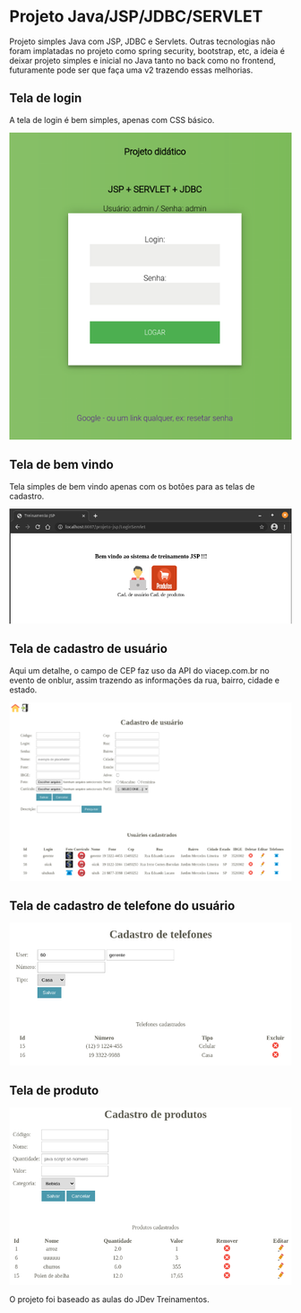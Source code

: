# Projeto Java/JSP/JDBC/SERVLET

Projeto simples Java com JSP, JDBC e Servlets.
Outras tecnologias não foram implatadas no projeto como spring security, bootstrap, etc, a ideia é deixar projeto simples e inicial no Java tanto no back como no frontend, futuramente pode ser que faça uma v2 trazendo essas melhorias.

## Tela de login

A tela de login é bem simples, apenas com CSS básico.

![Tela de login](https://github.com/wregin/projeto-jsp/blob/main/showroom/login.png?raw=true)

## Tela de bem vindo

Tela simples de bem vindo apenas com os botões para as telas de cadastro.

![Tela de login](https://github.com/wregin/projeto-jsp/blob/main/showroom/bem_vindo.png?raw=true)

## Tela de cadastro de usuário

Aqui um detalhe, o campo de CEP faz uso da API do viacep.com.br no evento de onblur, assim trazendo as informações da rua, bairro, cidade e estado.

![Tela de cadastro de usuário](https://github.com/wregin/projeto-jsp/blob/main/showroom/cad_usuario.png?raw=true)

## Tela de cadastro de telefone do usuário

![Tela de cadastro de usuário](https://github.com/wregin/projeto-jsp/blob/main/showroom/cad_telefone.png?raw=true)

## Tela de produto

![Tela de cadastro de usuário](https://github.com/wregin/projeto-jsp/blob/main/showroom/cad_produto.png?raw=true)

O projeto foi baseado as aulas do JDev Treinamentos.
